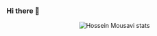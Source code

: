 ### Hi there 👋

<!--
**hossein13m/hossein13m** is a ✨ _special_ ✨ repository because its `README.md` (this file) appears on your GitHub profile.

Here are some ideas to get you started:

- 🔭 I’m currently working on ...
- 🌱 I’m currently learning ...
- 👯 I’m looking to collaborate on ...
- 🤔 I’m looking for help with ...
- 💬 Ask me about ...
- 📫 How to reach me: ...
- 😄 Pronouns: ...
- ⚡ Fun fact: ...
-->


<p align="center">
 <a alt="Hossein Mousavi">
    <img src="https://github-readme-stats.vercel.app/api?username=hossein13m&show_icons=true&theme=nord" alt="Hossein Mousavi stats"/>
 </a>
</p>


